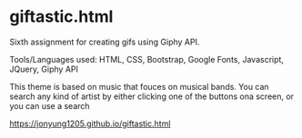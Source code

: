 # giftastic.html

Sixth assignment for creating gifs using Giphy API.

Tools/Languages used: HTML, CSS, Bootstrap, Google Fonts, Javascript, JQuery, Giphy API

This theme is based on music that fouces on musical bands. You can search any kind of artist by either clicking one of the buttons ona screen, or you can use a search 

https://jonyung1205.github.io/giftastic.html 


